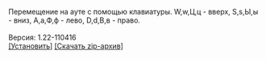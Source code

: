 Перемещение на ауте с помощью клавиатуры. W,w,Ц,ц - вверх, S,s,Ы,ы - вниз, A,a,Ф,ф - лево, D,d,В,в - право.
<br>
<br>
Версия: 1.22-110416
<br>
[[Установить]](https://raw.githubusercontent.com/MyRequiem/comfortablePlayingInGW/master/separatedScripts/MoveArrowOnAut/moveArrowOnAut.user.js) [[Скачать zip-архив]](https://raw.githubusercontent.com/MyRequiem/comfortablePlayingInGW/master/separatedScripts/MoveArrowOnAut/moveArrowOnAut.user.js.zip)
<br>
<br>
